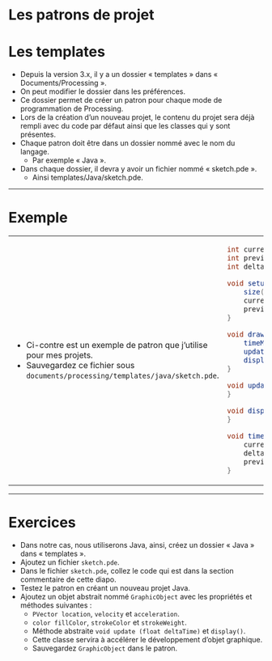 # Les patrons de projet <!-- omit in toc -->

# Les templates

- Depuis la version 3.x, il y a un dossier « templates » dans « Documents/Processing ».
- On peut modifier le dossier dans les préférences.
- Ce dossier permet de créer un patron pour chaque mode de programmation de Processing.
- Lors de la création d’un nouveau projet, le contenu du projet sera déjà rempli avec du code par défaut ainsi que les classes qui y sont présentes.
- Chaque patron doit être dans un dossier nommé avec le nom du langage.
  - Par exemple « Java ».
- Dans chaque dossier, il devra y avoir un fichier nommé « sketch.pde ».
  - Ainsi templates/Java/sketch.pde.

---

# Exemple

<table style="border: none;">

<tr>
<td>

- Ci-contre est un exemple de patron que j’utilise pour mes projets.
- Sauvegardez ce fichier sous `documents/processing/templates/java/sketch.pde`.

</td>
<td>

```java
int currentTime;
int previousTime;
int deltaTime;

void setup() {
    size(800, 600);
    currentTime = millis();
    previousTime = millis();
}

void draw() {
    timeManagement();
    update(deltaTime);
    display();
}

void update(int delta) {
}

void display() {
}

void timeManagement() {
    currentTime = millis();
    deltaTime = currentTime - previousTime;
    previousTime = currentTime;
}
```

</td>
</tr>
</table>

---

# Exercices
- Dans notre cas, nous utiliserons Java, ainsi, créez un dossier « Java » dans « templates ».
- Ajoutez un fichier `sketch.pde`.
- Dans le fichier `sketch.pde`, collez le code qui est dans la section commentaire de cette diapo.
- Testez le patron en créant un nouveau projet Java.
- Ajoutez un objet abstrait nommé `GraphicObject` avec les propriétés et méthodes suivantes :
  - `PVector location`, `velocity` et `acceleration`.
  - `color fillColor`, `strokeColor` et `strokeWeight`.
  - Méthode abstraite `void update (float deltaTime)` et `display()`.
  - Cette classe servira à accélérer le développement d’objet graphique.
  - Sauvegardez `GraphicObject` dans le patron.
